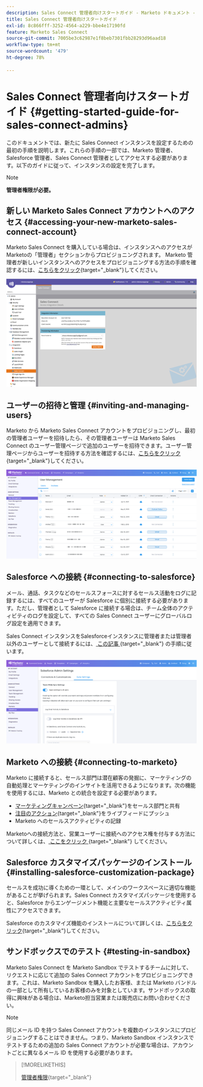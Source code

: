```yaml
---
description: Sales Connect 管理者向けスタートガイド - Marketo ドキュメント - 製品ドキュメント
title: Sales Connect 管理者向けスタートガイド
exl-id: 8c866fff-3252-4564-a229-bbe4e17190fd
feature: Marketo Sales Connect
source-git-commit: 7005be3c62987e1f8beb7301fbb28293d96aad18
workflow-type: tm+mt
source-wordcount: '479'
ht-degree: 78%

---
```


# Sales Connect 管理者向けスタートガイド {#getting-started-guide-for-sales-connect-admins}

このドキュメントでは、新たに Sales Connect インスタンスを設定するための最初の手順を説明します。これらの手順の一部では、Marketo 管理者、Salesforce 管理者、Sales Connect 管理者としてアクセスする必要があります。以下のガイドに従って、インスタンスの設定を完了します。

>[!NOTE]
>
>**管理者権限が必要。**

## 新しい Marketo Sales Connect アカウントへのアクセス {#accessing-your-new-marketo-sales-connect-account}

Marketo Sales Connect を購入している場合は、インスタンスへのアクセスがMarketoの「管理者」セクションからプロビジョニングされます。 Marketo 管理者が新しいインスタンスへのアクセスをプロビジョニングする方法の手順を確認するには、[こちらをクリック](/help/marketo/product-docs/marketo-sales-connect/getting-started/accessing-your-new-sales-connect-instance.md){target="_blank"}してください。

![](assets/getting-started-guide-for-sales-connect-admins-1.png)

## ユーザーの招待と管理 {#inviting-and-managing-users}

Marketo から Marketo Sales Connect アカウントをプロビジョニングし、最初の管理者ユーザーを招待したら、その管理者ユーザーは Marketo Sales Connect のユーザー管理ページで追加のユーザーを招待できます。ユーザー管理ページからユーザーを招待する方法を確認するには、[こちらをクリック](/help/marketo/product-docs/marketo-sales-connect/admin/invite-users.md){target="_blank"}してください。

![](assets/getting-started-guide-for-sales-connect-admins-2.png)

## Salesforce への接続 {#connecting-to-salesforce}

メール、通話、タスクなどのセールスフォースに対するセールス活動をログに記録するには、すべてのユーザーが Salesforce に個別に接続する必要があります。ただし、管理者として Salesforce に接続する場合は、チーム全体のアクティビティのログを設定して、すべての Sales Connect ユーザーにグローバルログ設定を適用できます。

Sales Connect インスタンスをSalesforceインスタンスに管理者または管理者以外のユーザーとして接続するには、[ この記事 ](/help/marketo/product-docs/marketo-sales-connect/crm/salesforce-integration/connect-your-sales-connect-account-to-salesforce.md){target="_blank"} の手順に従います。

![](assets/getting-started-guide-for-sales-connect-admins-3.png)

## Marketo への接続 {#connecting-to-marketo}

Marketo に接続すると、セールス部門は潜在顧客の発掘に、マーケティングの自動処理とマーケティングのインサイトを活用できるようになります。次の機能を使用するには、Marketo との統合を設定する必要があります。

* [マーケティングキャンペーン](/help/marketo/product-docs/marketo-sales-connect/marketo/make-a-campaign-visible-to-sales-connect-users.md){target="_blank"}をセールス部門と共有
* [注目のアクション](/help/marketo/product-docs/marketo-sales-connect/marketo/interesting-moments-in-sales-connect.md){target="_blank"}をライブフィードにプッシュ
* Marketo へのセールスアクティビティの記録

Marketoへの接続方法と、営業ユーザーに接続へのアクセス権を付与する方法について詳しくは、[ ここをクリック ](/help/marketo/product-docs/marketo-sales-connect/marketo/set-up-your-marketo-connection.md){target="_blank"} してください。

## Salesforce カスタマイズパッケージのインストール {#installing-salesforce-customization-package}

セールスを成功に導くための一環として、メインのワークスペースに適切な機能があることが挙げられます。Sales Connect カスタマイズパッケージを使用すると、Salesforce からエンゲージメント機能と主要なセールスアクティビティ属性にアクセスできます。

Salesforce のカスタマイズ機能のインストールについて詳しくは、[こちらをクリック](/help/marketo/product-docs/marketo-sales-connect/crm/salesforce-customization/sales-connect-customizations-for-crm.md){target="_blank"}してください。

## サンドボックスでのテスト {#testing-in-sandbox}

Marketo Sales Connect を Marketo Sandbox でテストするチームに対して、リクエストに応じて追加の Sales Connect アカウントをプロビジョニングできます。これは、Marketo Sandbox を購入したお客様、または Marketo バンドルの一部として所有しているお客様のみを対象としています。サンドボックスの取得に興味がある場合は、Marketo担当営業または販売店にお問い合わせください。

>[!NOTE]
>
>同じメール ID を持つ Sales Connect アカウントを複数のインスタンスにプロビジョニングすることはできません。つまり、Marketo Sandbox インスタンスでテストするための追加の Sales Connect アカウントが必要な場合は、アカウントごとに異なるメール ID を使用する必要があります。

>[!MORELIKETHIS]
>
>[管理者権限](/help/marketo/product-docs/marketo-sales-connect/admin/user-access-details.md){target="_blank"}

